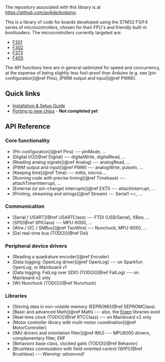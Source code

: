 

The repository associated with this library is at https://github.com/avikde/koduino.

This is a library of code for boards developed using the STM32 F3/F4 series of microcontrollers, chosen for their FPU's and friendly built-in bootloaders.
The microcontrollers currently targeted are:

* [F301](http://www.st.com/stm32f301-pr)
* [F302](http://www.st.com/stm32f302-pr1)
* [F373](http://www.st.com/web/catalog/mmc/FM141/SC1169/SS1576/LN10)
* [F405](http://www.st.com/web/en/catalog/mmc/FM141/SC1169/SS1577/LN1035)

The API functions here are in general optimized for speed and concurrency, at the expense of being slightly less fool-proof than Arduino (e.g. see [pin configuration](@ref Pins), [PWM output and input](@ref PWM)).

## Quick links

* [Installation & Setup Guide](Installation.md)
* [Porting to new chips](Porting.md) - **Not completed yet**

<!-- 
* [Writing your first program](Guide.md)
* [Uploading your code](Bootloading.md)
 -->

## API Reference

### Core functionality

* [Pin configuration](@ref Pins) --- pinMode, ...
* [Digital I/O](@ref Digital) --- digitalWrite, digitalRead, ...
* [Reading analog signals](@ref Analog) --- analogRead, ...
* [PWM output and input](@ref PWM) --- analogWrite, pulseIn, ...
* [Keeping time](@ref Time) --- millis, micros ...
* [Running code with precise timing](@ref Timebase) --- attachTimerInterrupt, ...
* [External (or pin-change) interrupts](@ref EXTI) --- attachInterrupt, ...
* [Printing, streaming and strings](@ref Stream) --- Serial1 <<, ...

### Communication

* [Serial / USART](@ref USARTClass) --- FTDI (USB/Serial), XBee, ...
* [SPI](@ref SPIClass) --- MPU-6000, ...
* [Wire / I2C / SMBus](@ref TwoWire) --- Nunchuck, MPU-6050, ...
* [Dxl real-time bus (TODO)](@ref Dxl)

### Peripheral device drivers

* [Reading a quadrature encoder](@ref Encoder)
* [Data logging: OpenLog driver](@ref OpenLog) --- on Sparkfun OpenLog, or Mainboard v1
* [Data logging: FatLog over SDIO (TODO)](@ref FatLog) --- on Mainboard v2 only
* [Wii Nunchuck (TODO)](@ref Nunchuck)

### Libraries

* [Storing data in non-volatile memory (EEPROM)](@ref EEPROMClass)
* [Basic and advanced Math](@ref Math) --- also, the [Eigen](http://eigen.tuxfamily.org/index.php?title=Main_Page) libraries exist
* [Real-time clock (TODO)](@ref RTCClass) --- on Mainboard v2 only
* [Motor controller library with multi-motor coordination](@ref MotorController)
* [IMU drivers and orientation filter](@ref IMU) --- MPU6000 drivers, complementary filter, EKF
* [Behaviors base class, clocked gaits (TODO)](@ref Behavior)
* [Brushless commutation with field-oriented control (WIP)](@ref Brushless) --- *Warning: advanced!*

